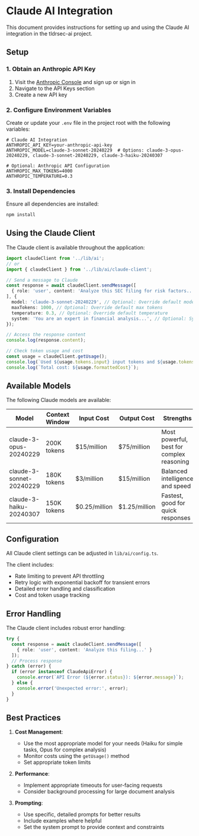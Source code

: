 # Claude AI Integration

This document provides instructions for setting up and using the Claude AI integration in the tldrsec-ai project.

## Setup

### 1. Obtain an Anthropic API Key

1. Visit the [Anthropic Console](https://console.anthropic.com/) and sign up or sign in
2. Navigate to the API Keys section
3. Create a new API key

### 2. Configure Environment Variables

Create or update your `.env` file in the project root with the following variables:

```
# Claude AI Integration
ANTHROPIC_API_KEY=your-anthropic-api-key
ANTHROPIC_MODEL=claude-3-sonnet-20240229  # Options: claude-3-opus-20240229, claude-3-sonnet-20240229, claude-3-haiku-20240307

# Optional: Anthropic API Configuration
ANTHROPIC_MAX_TOKENS=4000
ANTHROPIC_TEMPERATURE=0.3
```

### 3. Install Dependencies

Ensure all dependencies are installed:

```bash
npm install
```

## Using the Claude Client

The Claude client is available throughout the application:

```typescript
import claudeClient from '../lib/ai';
// or
import { claudeClient } from '../lib/ai/claude-client';

// Send a message to Claude
const response = await claudeClient.sendMessage([
  { role: 'user', content: 'Analyze this SEC filing for risk factors...' }
], {
  model: 'claude-3-sonnet-20240229', // Optional: Override default model
  maxTokens: 1000, // Optional: Override default max tokens
  temperature: 0.3, // Optional: Override default temperature
  system: 'You are an expert in financial analysis...', // Optional: System prompt
});

// Access the response content
console.log(response.content);

// Check token usage and cost
const usage = claudeClient.getUsage();
console.log(`Used ${usage.tokens.input} input tokens and ${usage.tokens.output} output tokens`);
console.log(`Total cost: ${usage.formattedCost}`);
```

## Available Models

The following Claude models are available:

| Model | Context Window | Input Cost | Output Cost | Strengths |
|-------|---------------|------------|------------|-----------|
| claude-3-opus-20240229 | 200K tokens | $15/million | $75/million | Most powerful, best for complex reasoning |
| claude-3-sonnet-20240229 | 180K tokens | $3/million | $15/million | Balanced intelligence and speed |
| claude-3-haiku-20240307 | 150K tokens | $0.25/million | $1.25/million | Fastest, good for quick responses |

## Configuration

All Claude client settings can be adjusted in `lib/ai/config.ts`.

The client includes:
- Rate limiting to prevent API throttling
- Retry logic with exponential backoff for transient errors
- Detailed error handling and classification
- Cost and token usage tracking

## Error Handling

The Claude client includes robust error handling:

```typescript
try {
  const response = await claudeClient.sendMessage([
    { role: 'user', content: 'Analyze this filing...' }
  ]);
  // Process response
} catch (error) {
  if (error instanceof ClaudeApiError) {
    console.error(`API Error (${error.status}): ${error.message}`);
  } else {
    console.error('Unexpected error:', error);
  }
}
```

## Best Practices

1. **Cost Management**:
   - Use the most appropriate model for your needs (Haiku for simple tasks, Opus for complex analysis)
   - Monitor costs using the `getUsage()` method
   - Set appropriate token limits

2. **Performance**:
   - Implement appropriate timeouts for user-facing requests
   - Consider background processing for large document analysis

3. **Prompting**:
   - Use specific, detailed prompts for better results
   - Include examples where helpful
   - Set the system prompt to provide context and constraints 